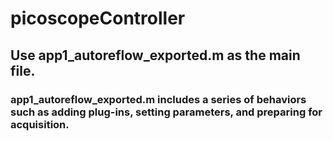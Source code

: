 # picoscopeController
## Use app1_autoreflow_exported.m as the main file.
### app1_autoreflow_exported.m includes a series of behaviors such as adding plug-ins, setting parameters, and preparing for acquisition.
